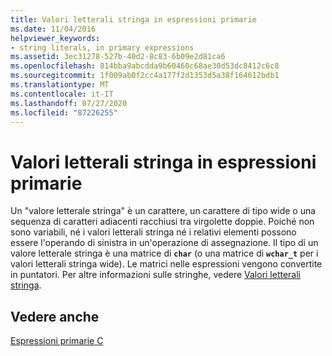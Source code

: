 ```yaml
---
title: Valori letterali stringa in espressioni primarie
ms.date: 11/04/2016
helpviewer_keywords:
- string literals, in primary expressions
ms.assetid: 3ec31278-527b-40d2-8c83-6b09e2d81ca6
ms.openlocfilehash: 814bba9abcdda9b60460c68ae30d53dc8412c6c8
ms.sourcegitcommit: 1f009ab0f2cc4a177f2d1353d5a38f164612bdb1
ms.translationtype: MT
ms.contentlocale: it-IT
ms.lasthandoff: 07/27/2020
ms.locfileid: "87226255"
---
```

# <a name="string-literals-in-primary-expressions"></a>Valori letterali stringa in espressioni primarie

Un "valore letterale stringa" è un carattere, un carattere di tipo wide o una sequenza di caratteri adiacenti racchiusi tra virgolette doppie. Poiché non sono variabili, né i valori letterali stringa né i relativi elementi possono essere l'operando di sinistra in un'operazione di assegnazione. Il tipo di un valore letterale stringa è una matrice di **`char`** (o una matrice di **`wchar_t`** per i valori letterali stringa wide). Le matrici nelle espressioni vengono convertite in puntatori. Per altre informazioni sulle stringhe, vedere [Valori letterali stringa](../c-language/c-string-literals.md).

## <a name="see-also"></a>Vedere anche

[Espressioni primarie C](../c-language/c-primary-expressions.md)
